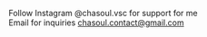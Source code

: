 Follow Instagram @chasoul.vsc for support for me
<br>
Email for inquiries chasoul.contact@gmail.com
